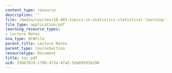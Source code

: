 ```yaml
---
content_type: resource
description: ''
file: /media/courses/18-465-topics-in-statistics-statistical-learning-theory-spring-2007/336b787dc798473a4fa55da69591b190_toc.pdf
file_type: application/pdf
learning_resource_types:
- Lecture Notes
ocw_type: OCWFile
parent_title: Lecture Notes
parent_type: CourseSection
resourcetype: Document
title: toc.pdf
uid: 336b787d-c798-473a-4fa5-5da69591b190
---
```

